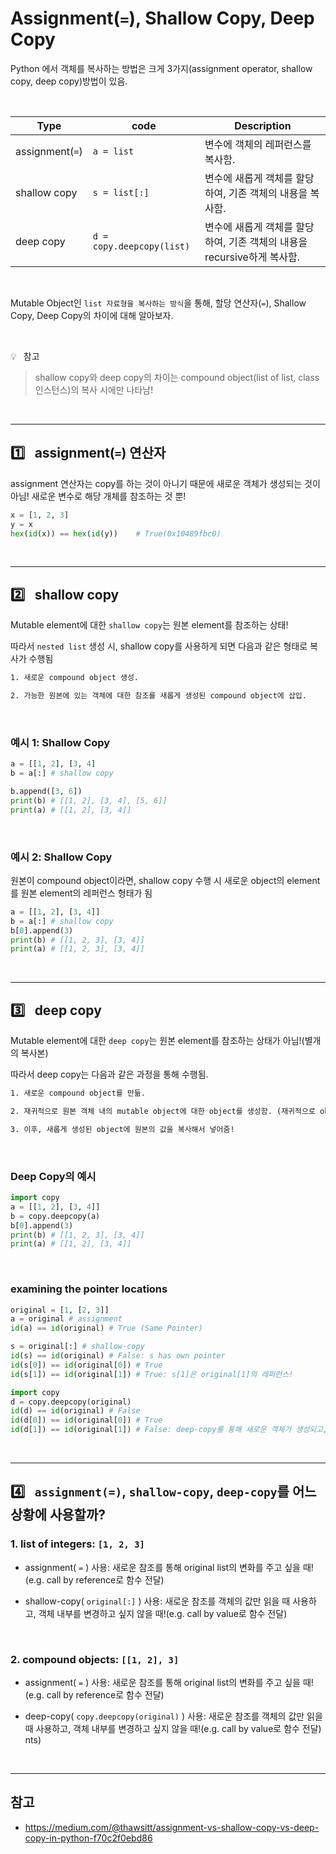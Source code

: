 # Assignment(`=`), Shallow Copy, Deep Copy

Python 에서 객체를 복사하는 방법은 크게 3가지(assignment operator, shallow copy, deep copy)방법이 있음.  

<br/>

|Type|code|Description|
|-|-|-|
|assignment(`=`)|`a = list`|변수에 객체의 레퍼런스를 복사함.|
|shallow copy|`s = list[:]`|변수에 새롭게 객체를 할당하여, 기존 객체의 내용을 복사함.|
|deep copy|`d = copy.deepcopy(list)`|변수에 새롭게 객체를 할당하여, 기존 객체의 내용을 recursive하게 복사함.|

<br/>

Mutable Object인 `list 자료형을 복사하는 방식`을 통해, 할당 연산자(`=`), Shallow Copy, Deep Copy의 차이에 대해 알아보자.

<br/>

:bulb:&ensp; 참고

> shallow copy와 deep copy의 차이는 compound object(list of list, class 인스턴스)의 복사 시에만 나타남!

<br/>

---
## :one:&ensp; assignment(`=`) 연산자

assignment 연산자는 copy를 하는 것이 아니기 때문에 새로운 객체가 생성되는 것이 아님! 새로운 변수로 해당 개체를 참조하는 것 뿐!

```py
x = [1, 2, 3]
y = x
hex(id(x)) == hex(id(y))    # True(0x10489fbc0)
```

<br/>

---
## :two:&ensp; shallow copy

Mutable element에 대한 `shallow copy`는 원본 element를 참조하는 상태! 

따라서 `nested list` 생성 시, shallow copy를 사용하게 되면 다음과 같은 형태로 복사가 수행됨

```txt
1. 새로운 compound object 생성.

2. 가능한 원본에 있는 객체에 대한 참조를 새롭게 생성된 compound object에 삽입.
```

<br/>

### 예시 1: Shallow Copy

```py
a = [[1, 2], [3, 4]
b = a[:] # shallow copy

b.append([3, 6])
print(b) # [[1, 2], [3, 4], [5, 6]]
print(a) # [[1, 2], [3, 4]]
```

<br/>

### 예시 2: Shallow Copy

원본이 compound object이라면, shallow copy 수행 시 새로운 object의 element를 원본 element의 레퍼런스 형태가 됨

```py
a = [[1, 2], [3, 4]]
b = a[:] # shallow copy
b[0].append(3)
print(b) # [[1, 2, 3], [3, 4]]
print(a) # [[1, 2, 3], [3, 4]]
```

<br/>

---
## :three:&ensp; deep copy

Mutable element에 대한 `deep copy`는 원본 element를 참조하는 상태가 아님!(별개의 복사본)

따라서 deep copy는 다음과 같은 과정을 통해 수행됨.

```txt
1. 새로운 compound object를 만듦.

2. 재귀적으로 원본 객체 내의 mutable object에 대한 object를 생성함. (재귀적으로 object 생성하는 이유는 compound object와 같은 경우 또한 복사가 수행될 수 있도록 하기 위함.)

3. 이후, 새롭게 생성된 object에 원본의 값을 복사해서 넣어줌!
```

<br/>

### Deep Copy의 예시

```py
import copy
a = [[1, 2], [3, 4]]
b = copy.deepcopy(a)
b[0].append(3)
print(b) # [[1, 2, 3], [3, 4]]
print(a) # [[1, 2], [3, 4]]
```

<br/>

### examining the pointer locations

```py
original = [1, [2, 3]]
a = original # assignment
id(a) == id(original) # True (Same Pointer)

s = original[:] # shallow-copy
id(s) == id(original) # False: s has own pointer
id(s[0]) == id(original[0]) # True
id(s[1]) == id(original[1]) # True: s[1]은 original[1]의 레퍼런스!

import copy
d = copy.deepcopy(original)
id(d) == id(original) # False
id(d[0]) == id(original[0]) # True
id(d[1]) == id(original[1]) # False: deep-copy를 통해 새로운 객체가 생성되고, 생성된 객체에 original[1]의 값이 복사된 것!
```

<br/>

---
## :four:&ensp; `assignment(=)`, `shallow-copy`, `deep-copy`를 어느 상황에 사용할까?

### 1. list of integers: `[1, 2, 3]`
  
* assignment( `=` ) 사용: 새로운 참조를 통해 original list의 변화를 주고 싶을 때!(e.g. call by reference로 함수 전달)

* shallow-copy( `original[:]` ) 사용: 새로운 참조를 객체의 값만 읽을 때 사용하고, 객체 내부를 변경하고 싶지 않을 때!(e.g. call by value로 함수 전달)

<br/>

### 2. compound objects: `[[1, 2], 3]`
  
  * assignment( `=` ) 사용: 새로운 참조를 통해 original list의 변화를 주고 싶을 때!(e.g. call by reference로 함수 전달)
  
  * deep-copy( `copy.deepcopy(original)` ) 사용: 새로운 참조를 객체의 값만 읽을 때 사용하고, 객체 내부를 변경하고 싶지 않을 때!(e.g. call by value로 함수 전달)
nts)

<br/>

---
## 참고

- https://medium.com/@thawsitt/assignment-vs-shallow-copy-vs-deep-copy-in-python-f70c2f0ebd86